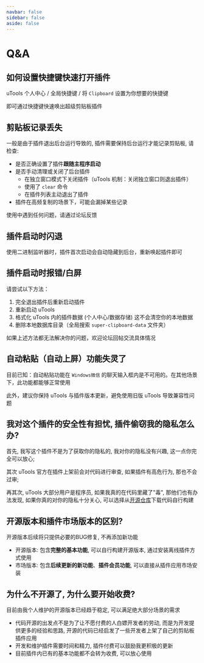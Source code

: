 ```yaml
---
navbar: false
sidebar: false
aside: false
---
```


# Q&A

## 如何设置快捷键快速打开插件

uTools 个人中心 / 全局快捷键 / 将 `Clipboard` 设置为你想要的快捷键

即可通过快捷键快速唤出超级剪贴板插件

## 剪贴板记录丢失

一般是由于插件退出后台运行导致的, 插件需要保持后台运行才能记录剪贴板, 请检查:
- 是否正确设置了插件**跟随主程序启动**
- 是否手动清理或关闭了后台插件
  - 在独立窗口模式下关闭插件（uTools 机制：关闭独立窗口则退出插件）
  - 使用了 `clear` 命令
  - 在插件列表主动退出了插件
- 插件在高频复制的场景下，可能会漏掉某些记录

使用中遇到任何问题，请通过论坛反馈

## 插件启动时闪退

使用二进制监听器时，插件首次启动会自动隐藏到后台，重新唤起插件即可

## 插件启动时报错/白屏

请尝试以下方法：

1. 完全退出插件后重新启动插件
2. 重新启动 uTools
3. 格式化 uTools 内的插件数据 (个人中心/数据存储) 这不会清空你的本地数据
4. 删除本地数据库目录（全局搜索 `super-clipboard-data` 文件夹）

如果上述方法都无法解决你的问题，欢迎论坛回帖交流具体情况

## 自动粘贴（自动上屏）功能失灵了

目前已知：自动粘贴功能在 `Windows微信` 的聊天输入框内是不可用的。在其他场景下，此功能都能够正常使用

此外，建议你保持 uTools 与插件版本更新，避免使用旧版 uTools 导致兼容性问题

## 我对这个插件的安全性有担忧, 插件偷窃我的隐私怎么办?

首先, 我写这个插件不是为了获取你的隐私的, 我对你的隐私没有兴趣, 这一点你完全可以放心;

其次 uTools 官方在插件上架前会对代码进行审查, 如果插件有高危行为, 那也不会过审;

再其次, uTools 大部分用户是程序员, 如果我真的在代码里藏了"毒", 那他们也有办法发现, 如果你真的对你的隐私十分关心, 可以选择从[开源仓库](https://githubcom/ZiuChen/ClipboardManager)下载代码自行构建

## 开源版本和插件市场版本的区别?

开源版本后续将只提供必要的BUG修复, 不再添加新功能

- 开源版本: 包含**完整的基本功能**, 可以自行构建开源版本, 通过安装离线插件方式使用
- 市场版本: 包含**后续更新的新功能**、**插件会员功能**, 可以直接从插件应用市场安装

## 为什么不开源了, 为什么要开始收费?

目前由我个人维护的开源版本已经趋于稳定, 可以满足绝大部分场景的需求

- 代码开源的出发点不是为了让不愿付费的人白嫖开发者的劳动, 而是为开发提供更多的经验和思路, 开源的代码已经启发了一些开发者上架了自己的剪贴板插件应用
- 开发和维护插件需要时间和精力, 插件付费可以鼓励我更积极的更新
- 目前插件内已有的基本功能都不会转为收费, 可以放心使用

